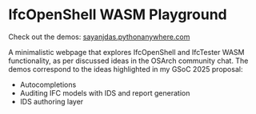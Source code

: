 # IfcOpenShell WASM Playground

Check out the demos: [sayanjdas.pythonanywhere.com](https://sayanjdas.pythonanywhere.com/)

A minimalistic webpage that explores IfcOpenShell and IfcTester WASM functionality, as per discussed ideas in the OSArch community chat.
The demos correspond to the ideas highlighted in my GSoC 2025 proposal:
- Autocompletions
- Auditing IFC models with IDS and report generation
- IDS authoring layer